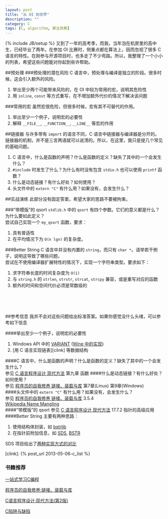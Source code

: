 ```yaml
---
layout: post
title: "从 OI 到世界"
description: ""
category: C
tags: [C, algorithm, 算法竞赛]
---
```

{% include JB/setup %}
又到了一年的高考季，而我，当年泡在机房里的高中生，已经毕业了两年。在参加 OI 比赛时，侧重点都在算法上，因而忽视了很多 C 语言的特性。在刚参与开源项目时，也多走了不少弯路。所以，我整理了一个小小的列表，希望这些问题能对你起到些许帮助。


##预处理
###预处理的潜在风险
C 语言中，预处理与编译是独立的阶段。很多时候，这会引入额外的风险。

1. 举出至少两个可能带来风险的，在 OI 中较为常用的宏，说明其危险性  
2. 用 `inline`, `const` 等方式重写，在不增加额外代价的情况下解决该问题  



###常用的宏
虽然宏很危险，但很多时候，宏有其不可替代的作用。

1. 举出至少一个例子，说明宏的必要性  
2. 解释 `__FILE__`, `__FUNCTION__`, `__LINE__` 等宏的作用  


##链接器
与许多带有 `import` 的语言不同，C 语言中链接器与编译器是分开的。链接器的机制，并不是三言两语就可以说清的。所以，在这里，我只是提几个常见的基础问题。

1. C 语言中，什么是函数的声明？什么是函数的定义？缺失了其中的一个会发生什么？  
2. `#include` 时发生了什么？为什么有时没有包含 `stdio.h` 也可以使用 `printf` 函数？  
3. 什么是动态链接？有什么好处？如何使用？  
4. 头文件中的 `extern "C"` 有什么用？如果没有，会发生什么？  

##实战演练
此部分没有固定答案，希望大家的思路不要被拘束。

###“带模版”的 qsort
`stdlib.h` 中的 `qsort` 有四个参数。它们的意义都是什么？为什么要如此定义？  
尝试自己实现一个 `my_qsort` 函数，要求：  
1. 具有普适性  
2. 在平均情况下为 `O(n lgn)` 的复杂度。  

###Better String
C 语言中并没有内置的 `string`，而只有 `char *`。请举若干例子，说明这导致了哪些问题。  
尝试在不使用编译器扩展特性的情况下，实现一个字符串类型。要求如下：  
1. 求字符串长度的时间复杂度为 `O(1)`   
2. 与 `string.h` 的 `strlen`, `strstr`, `strcat`, `strcpy` 兼容，或是重写对应的函数  
3. 额外的时间和空间代价必须是常数级的  

<br />
<br />
<br />

##参考信息
我并不会对这些问题给出标准答案。如果你感觉没什么头绪，可以参考如下信息

####举出至少一个例子，说明宏的必要性  
1. Windows API 中的 [VARIANT][] ([Wine 中的实现][winev])  
2. [用 C 语言实现链表][clink] 等数据结构

####C 语言中，什么是函数的声明？什么是函数的定义？缺失了其中的一个会发生什么？  
参见 [C 语言程序设计 现代方法][cmodern] 第九章 函数
####什么是动态链接？有什么好处？如何使用？  
参见 [程序员的自我修养 链接、装载与库][linker] 第7章(Linux) 第9章(Windows)  
####头文件中的 `extern "C"` 有什么用？如果没有，会发生什么？  
参见 [程序员的自我修养 链接、装载与库][linker] 3.5.4   
[Wikipedia Name Mangling](http://en.wikipedia.org/wiki/Name_mangling)  
####“带模版”的 qsort
参见 [C 语言程序设计 现代方法][cmodern] 17.7.2 指针的高级应用
####Better String
主要有两种思路：  
1. 使用结构体封装，如 [bstrlib](https://github.com/websnarf/bstrlib/blob/master/bstrlib.txt#L60)  
2. 在指针前附加信息，如 [SDS](https://github.com/antirez/sds), [BSTR](https://msdn.microsoft.com/en-us/library/ms221069.aspx)  

SDS 项目给出了[两种实现方式的对比](https://github.com/antirez/sds/blob/master/README.md#advantages-and-disadvantages-of-sds)  

[linker]: http://www.amazon.cn/gp/product/B0027VSA7U/ref=as_li_ss_tl?ie=UTF8&camp=536&creative=3132&creativeASIN=B0027VSA7U&linkCode=as2&tag=blo-23
[linuxc]: http://songjinshan.com/akabook/zh/
[cmodern]: http://www.amazon.cn/gp/product/B003BVBOOQ/ref=as_li_ss_tl?ie=UTF8&camp=536&creative=3132&creativeASIN=B003BVBOOQ&linkCode=as2&tag=blo-23
[sds]: https://github.com/antirez/sds
[bstr]: https://github.com/websnarf/bstrlib/blob/master/bstrlib.txt#L60
[VARIANT]: https://msdn.microsoft.com/en-us/library/windows/desktop/ms221627%28v=vs.85%29.aspx
[winev]: https://gitcafe.com/WineZH/wine/blob/master/include/oleauto.h#L102
[clink]: {% post_url 2013-05-06-c_list %}


### 书籍推荐
<a href="http://www.amazon.cn/gp/product/B00FF1Y53C/ref=as_li_ss_tl?ie=UTF8&camp=536&creative=3132&creativeASIN=B00FF1Y53C&linkCode=as2&tag=blo-23">一站式学习C编程</a><img src="http://ir-cn.amazon-adsystem.com/e/ir?t=blo-23&l=as2&o=28&a=B00FF1Y53C" width="1" height="1" border="0" alt="" style="border:none !important; margin:0px !important;" />

<a href="http://www.amazon.cn/gp/product/B0027VSA7U/ref=as_li_ss_tl?ie=UTF8&camp=536&creative=3132&creativeASIN=B0027VSA7U&linkCode=as2&tag=blo-23">程序员的自我修养:链接、装载与库</a><img src="http://ir-cn.amazon-adsystem.com/e/ir?t=blo-23&l=as2&o=28&a=B0027VSA7U" width="1" height="1" border="0" alt="" style="border:none !important; margin:0px !important;" />

<a href="http://www.amazon.cn/gp/product/B003BVBOOQ/ref=as_li_ss_tl?ie=UTF8&camp=536&creative=3132&creativeASIN=B003BVBOOQ&linkCode=as2&tag=blo-23">C语言程序设计:现代方法(第2版)</a><img src="http://ir-cn.amazon-adsystem.com/e/ir?t=blo-23&l=as2&o=28&a=B003BVBOOQ" width="1" height="1" border="0" alt="" style="border:none !important; margin:0px !important;" />

<a href="http://www.amazon.cn/gp/product/B0012UMPBY/ref=as_li_ss_tl?ie=UTF8&camp=536&creative=3132&creativeASIN=B0012UMPBY&linkCode=as2&tag=blo-23">C陷阱与缺陷</a><img src="http://ir-cn.amazon-adsystem.com/e/ir?t=blo-23&l=as2&o=28&a=B0012UMPBY" width="1" height="1" border="0" alt="" style="border:none !important; margin:0px !important;" />

